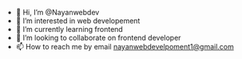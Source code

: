 - 👋 Hi, I’m @Nayanwebdev
- 👀 I’m interested in web developement
- 🌱 I’m currently learning frontend
- 💞️ I’m looking to collaborate on frontend developer
- 📫 How to reach me by email nayanwebdevelpoment1@gmail.com

<!---
Nayanwebdev/Nayanwebdev is a ✨ special ✨ repository because its `README.md` (this file) appears on your GitHub profile.
You can click the Preview link to take a look at your changes.
--->
